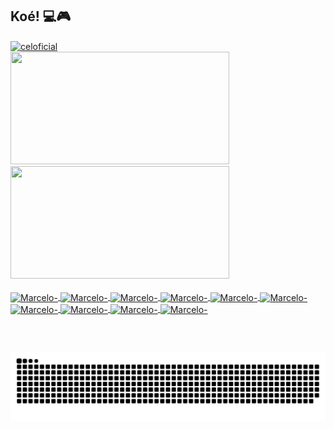 ## Koé! 💻🎮

<div>
  <a href="https://github.com/celoficial">
    <div style="display: block;">
      <img align="center" src="https://komarev.com/ghpvc/?username=SEUUSUARIO&color=green" alt="celoficial" />
    </div>
  
  <img height="180em" width="350em" src="https://github-readme-stats.vercel.app/api?username=celoficial&show_icons=true&theme=dracula&include_all_commits=true&count_private=true"/>
  <img height="180em" width="350em" src="https://github-readme-stats.vercel.app/api/top-langs/?username=celoficial&layout=compact&langs_count=16&theme=dracula" />
</div>

<div style="display: inline_block"><br>
  <img align="center" alt="Marcelo-" src="https://img.icons8.com/color/48/000000/python--v1.png"/>
  <img align="center" alt="Marcelo-" src="https://img.icons8.com/color/48/000000/c-sharp-logo.png"/>
  <img align="center" alt="Marcelo-" src="https://img.icons8.com/color/50/000000/php.png"/>
  <img align="center" alt="Marcelo-" src="https://img.icons8.com/color/48/000000/html-5--v1.png"/>
  <img align="center" alt="Marcelo-" src="https://img.icons8.com/color/48/000000/css3.png"/>
  <img align="center" alt="Marcelo-" src="https://img.icons8.com/color/48/000000/javascript--v1.png"/>
  <img align="center" alt="Marcelo-" src="https://img.icons8.com/color/48/000000/typescript.png" />
  <img align="center" alt="Marcelo-" src="https://img.icons8.com/color/50/000000/angularjs.png"/>
  <img align="center" alt="Marcelo-" src="https://img.icons8.com/color/48/000000/azure-1.png"/>
  <img align="center" alt="Marcelo-" src="https://img.icons8.com/color/48/000000/amazon-web-services.png"/>
</div>

##

<div>
  <a href="https://www.linkedin.com/in/marcelo-a-rocha/" target="_blank"><img src="https://img.shields.io/badge/LinkedIn-0077B5?style=for-the-badge&logo=linkedin&logoColor=white" alt=""></a>
  <a href="https://twitter.com/rochamarcelo_" target="_blank"><img src="https://img.shields.io/badge/Twitter-1DA1F2?style=for-the-badge&logo=twitter&logoColor=white" alt=""></a>
  <a href="https://www.instagram.com/celoficial/" target="_blank"><img src="https://img.shields.io/badge/Instagram-E4405F?style=for-the-badge&logo=instagram&logoColor=white" alt=""></a>
  
  ![Snake animation](https://github.com/celoficial/celoficial/blob/output/github-snake-dark.svg)
</div>

<!--
**celoficial/celoficial** is a ✨ _special_ ✨ repository because its `README.md` (this file) appears on your GitHub profile.

Here are some ideas to get you started:

- 🔭 I’m currently working on ...
- 🌱 I’m currently learning ...
- 👯 I’m looking to collaborate on ...
- 🤔 I’m looking for help with ...
- 💬 Ask me about ...
- 📫 How to reach me: ...
- 😄 Pronouns: ...
- ⚡ Fun fact: ...
-->
